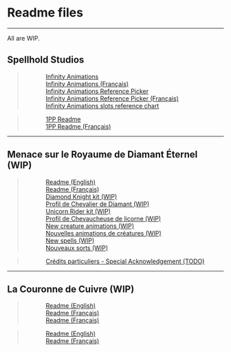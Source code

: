 # <a name="top" id="top"></a>Readme files


<hr>


All are WIP.

## Spellhold Studios

><span style="margin-left: 50px;"><a href="https://gwendolynefreddy.github.io/docs/spellholdstudios/readme-infinityanimations.html">Infinity Animations</a></span></br>
><span style="margin-left: 50px;"><a href="https://gwendolynefreddy.github.io/docs/spellholdstudios/readme-infinityanimations-french.html">Infinity Animations (Français)</a></span></br>
><span style="margin-left: 50px;"><a href="https://gwendolynefreddy.github.io/docs/spellholdstudios/ia_reference_picker_readme.html">Infinity Animations Reference Picker</a></span></br>
><span style="margin-left: 50px;"><a href="https://gwendolynefreddy.github.io/docs/spellholdstudios/ia_reference_picker_readme-french.html">Infinity Animations Reference Picker (Français)</a></span></br>
><span style="margin-left: 50px;"><a href="https://gwendolynefreddy.github.io/docs/spellholdstudios/ia_animations_ref_chart.html">Infinity Animations slots reference chart</a></span>


><span style="margin-left: 50px;"><a href="https://gwendolynefreddy.github.io/docs/spellholdstudios/1pp-readme.html">1PP Readme</span></a></br>
><span style="margin-left: 50px;"><a href="https://gwendolynefreddy.github.io/docs/spellholdstudios/1pp-readme-french.html">1PP Readme (Français)</a></span>


<hr>


## Menace sur le Royaume de Diamant Éternel (WIP)

><span style="margin-left: 50px;"><a href="https://gwendolynefreddy.github.io/docs/diamant_eternel/menace-readme-english.html">Readme (English)</a></span></br>
><span style="margin-left: 50px;"><a href="https://gwendolynefreddy.github.io/docs/diamant_eternel/menace-readme-french.html">Readme (Français)</a></span></br>
><span style="margin-left: 50px;"><a href="https://gwendolynefreddy.github.io/docs/diamant_eternel/menace-kit1-readme-english.html">Diamond Knight kit (WIP)</a></span></br>
><span style="margin-left: 50px;"><a href="https://gwendolynefreddy.github.io/docs/diamant_eternel/menace-kit1-readme-french.html">Profil de Chevalier de Diamant (WIP)</a></span></br>
><span style="margin-left: 50px;"><a href="https://gwendolynefreddy.github.io/docs/diamant_eternel/menace-kit2-readme-english.html">Unicorn Rider kit (WIP)</a></span></br>
><span style="margin-left: 50px;"><a href="https://gwendolynefreddy.github.io/docs/diamant_eternel/menace-kit2-readme-french.html">Profil de Chevaucheuse de licorne (WIP)</a></span></br>
><span style="margin-left: 50px;"><a href="https://gwendolynefreddy.github.io/docs/diamant_eternel/menace-animations-readme-english.html">New creature animations (WIP)</span></br>
><span style="margin-left: 50px;"><a href="https://gwendolynefreddy.github.io/docs/diamant_eternel/menace-animations-readme-french.html">Nouvelles animations de créatures (WIP)</a></span></br>
><span style="margin-left: 50px;"><a href="https://gwendolynefreddy.github.io/docs/diamant_eternel/menace-spells-readme-english.html">New spells (WIP)</span></br>
><span style="margin-left: 50px;"><a href="https://gwendolynefreddy.github.io/docs/diamant_eternel/menace-spells-readme-french.html">Nouveaux sorts (WIP)</a></span></br>

><span style="margin-left: 50px;"><a href="">Crédits particuliers - Special Acknowledgement (TODO)</a></span></br>


<hr>


## La Couronne de Cuivre (WIP)

><span style="margin-left: 50px;"><a href="https://gwendolynefreddy.github.io/docs/diamant_eternel/readme-lcc-en.html">Readme (English)</a></span></br>
><span style="margin-left: 50px;"><a href="https://gwendolynefreddy.github.io/docs/diamant_eternel/readme-lcc-fr.html">Readme (Français)</a></span></br>
><span style="margin-left: 50px;"><a href="https://gwendolynefreddy.github.io/docs/diamant_eternel/readme-lcc-frbg2.html">Readme (Français)</a></span></br>

><span style="margin-left: 50px;"><a href="https://gwendolynefreddy.github.io/docs/lcc/readme-lcc-en.html">Readme (English)</a></span></br>
><span style="margin-left: 50px;"><a href="https://gwendolynefreddy.github.io/docs/lcc/readme-lcc-fr.html">Readme (Français)</a></span></br>
